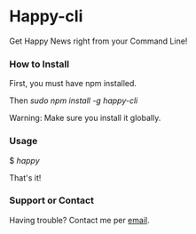 # Happy-cli
Get Happy News right from your Command Line!

### How to Install
First, you must have npm installed.

Then _sudo npm install -g happy-cli_

Warning: Make sure you install it globally.

### Usage
$ _happy_

That's it!

### Support or Contact
Having trouble? Contact me per [email](mailto:h.orefice@gmail.com).